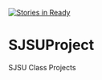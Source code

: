 [![Stories in Ready](https://badge.waffle.io/Sunil28071987/SJSUProject.png?label=ready&title=Ready)](https://waffle.io/Sunil28071987/SJSUProject)
# SJSUProject
SJSU Class Projects
